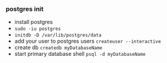 ### postgres init
* install postgres
* `sudo -iu postgres`
* `initdb -D /var/lib/postgres/data`
* add your user to postgres users `createuser --interactive`
* create db `createdb myDatabaseName`
* start primary database shell `psql -d myDatabaseName`